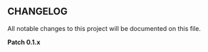 CHANGELOG
---------
All notable changes to this project will be documented on this file.

**Patch 0.1.x**

